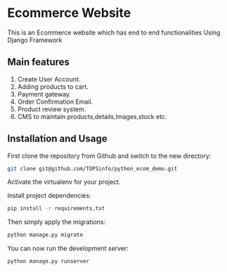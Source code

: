 # Ecommerce Website

This is an Ecommerce website which has end to end functionalities
Using Django Framework

## Main features

1. Create User Account.
2. Adding products to cart.
3. Payment gateway.
4. Order Confirmation Email.
5. Product review system.
4. CMS to maintain products,details,Images,stock etc.

## Installation and Usage

First clone the repository from Github and switch to the new directory:

```bash
git clone git@github.com/TOPSinfo/python_ecom_demo.git
```

Activate the virtualenv for your project.

Install project dependencies:
```bash
pip install -r requirements.txt
```

Then simply apply the migrations:

```bash
python manage.py migrate
```

You can now run the development server:

```bash
python manage.py runserver
```